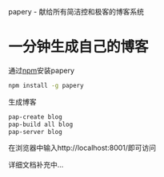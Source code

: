 papery - 献给所有简洁控和极客的博客系统

# 一分钟生成自己的博客

通过[npm](https://npmjs.org/)安装papery

```bash
npm install -g papery
```

生成博客

```bash
pap-create blog
pap-build all blog
pap-server blog
```

在浏览器中输入http://localhost:8001/即可访问

详细文档补充中...
